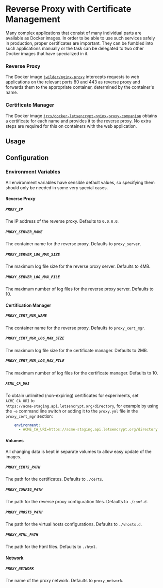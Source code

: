 # Reverse Proxy with Certificate Management

Many complex applications that consist of many individual parts are available as Docker images.
In order to be able to use such services safely in production, proper certificates are important.
They can be fumbled into such applications manually or the task can be delegated to two other Docker images that have specialized in it.

### Reverse Proxy

The Docker image [`jwilder/nginx-proxy`](https://hub.docker.com/r/jwilder/nginx-proxy/)
intercepts requests to web applications on the relevant ports 80 and 443 as reverse proxy and
forwards them to the appropriate container, determined by the container's name.

### Certificate Manager

The Docker image [`jrcs/docker-letsencrypt-nginx-proxy-companion`](https://hub.docker.com/r/jrcs/letsencrypt-nginx-proxy-companion/)
obtains a certificate for each name and provides it to the reverse proxy.
No extra steps are required for this on containers with the web application.

## Usage

## Configuration

### Environment Variables

All environment variables have sensible default values,
so specifying them should only be needed in some very special cases.

#### Reverse Proxy

##### `PROXY_IP`

The IP address of the reverse proxy. Defaults to `0.0.0.0`.

##### `PROXY_SERVER_NAME`

The container name for the reverse proxy. Defaults to `proxy_server`.

##### `PROXY_SERVER_LOG_MAX_SIZE`

The maximum log file size for the reverse proxy server. Defaults to 4MB.

##### `PROXY_SERVER_LOG_MAX_FILE`

The maximum number of log files for the reverse proxy server. Defaults to 10.

#### Certification Manager

##### `PROXY_CERT_MGR_NAME`

The container name for the reverse proxy. Defaults to `proxy_cert_mgr`.

##### `PROXY_CERT_MGR_LOG_MAX_SIZE`

The maximum log file size for the certificate manager. Defaults to 2MB.

##### `PROXY_CERT_MGR_LOG_MAX_FILE`

The maximum number of log files for the certificate manager. Defaults to 10.

##### `ACME_CA_URI`

To obtain unlimited (non-expiring) certificates for experiments, set `ACME_CA_URI` to  
`https://acme-staging.api.letsencrypt.org/directory`, for example by using the `-e` command line switch or adding it to the `proxy.yml` file in the `proxy_cert_mgr` section:

```yml
    environment:
      - ACME_CA_URI=https://acme-staging.api.letsencrypt.org/directory
```

#### Volumes

All changing data is kept in separate volumes to allow easy update of the images.

##### `PROXY_CERTS_PATH`

The path for the certificates. Defaults to `./certs`.

##### `PROXY_CONFIG_PATH`

The path for the reverse proxy configuration files. Defaults to `./conf.d`.

##### `PROXY_VHOSTS_PATH`

The path for the virtual hosts configurations. Defaults to `./vhosts.d`.

##### `PROXY_HTML_PATH`

The path for the html files. Defaults to `./html`.

#### Network

##### `PROXY_NETWORK`

The name of the proxy network. Defaults to `proxy_network`.
